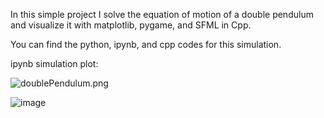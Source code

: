 In this simple project I solve the equation of motion of a double pendulum and visualize it with matplotlib, pygame, and SFML in Cpp.

You can find the python, ipynb, and cpp codes for this simulation.


ipynb simulation plot:


![doublePendulum.png](https://github.com/alifele/Computational-Physics/blob/main/Physical%20Systems/Double%20Pendulum/Images/doublePendulum.png?raw=true)



![image](https://user-images.githubusercontent.com/48031441/168926403-62ea5ac4-91ec-4b38-8df7-5d023f9134fe.png)


